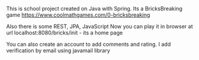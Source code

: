 This is school project created on Java with Spring.
Its a BricksBreaking game https://www.coolmathgames.com/0-bricksbreaking

Also there is some REST, JPA, JavaScript
Now you can play it in browser at url localhost:8080/bricks/init - its a home page

You can also create an account to add comments and rating. I add verification by email using javamail library
